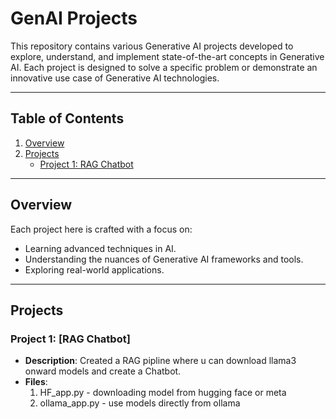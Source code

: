 # GenAI Projects

This repository contains various Generative AI projects developed to explore, understand, and implement state-of-the-art concepts in Generative AI. Each project is designed to solve a specific problem or demonstrate an innovative use case of Generative AI technologies.

---

## Table of Contents
1. [Overview](#overview)
2. [Projects](#projects)
   - [Project 1: RAG Chatbot](#project-1-Rag-Chatbot)
---

## Overview

Each project here is crafted with a focus on:
- Learning advanced techniques in AI.
- Understanding the nuances of Generative AI frameworks and tools.
- Exploring real-world applications.

---

## Projects

### **Project 1: [RAG Chatbot]**
- **Description**: Created a RAG pipline where u can download llama3 onward models and create a Chatbot.
- **Files**: 
  1. HF_app.py - downloading model from hugging face or meta
  2. ollama_app.py - use models directly from ollama
